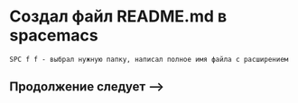# Создал файл README.md в spacemacs
    SPC f f - выбрал нужную папку, написал полное имя файла с расширением


## Продолжение следует -->

